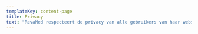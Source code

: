 ```yaml
---
templateKey: content-page
title: Privacy
text: "RevaMed respecteert de privacy van alle gebruikers van haar website en draagt er zorg voor dat persoonlijke informatie vertrouwelijk wordt behandeld. Wij gebruiken uw gegevens om uw aanvragen zo snel en eenvoudig mogelijk te laten verlopen. Voor al het overige zullen wij deze gegevens uitsluitend gebruiken na uw toestemming.\r\n\n\r**Uw gegevens**\r\\\n\rRevaMed zal uw persoonlijke gegevens niet aan derden verkopen en zal deze uitsluitend aan derden ter beschikking stellen die zijn betrokken bij het uitvoeren van uw bestelling. Onze werknemers en de door ons ingeschakelde derden zijn verplicht om de vertrouwelijkheid van uw gegevens te respecteren.\r\n\n**Uw privacy rechten**\r\\\nOnder de AVG (Algemene verordening gegevensbescherming ) heeft u het recht op inzage van uw persoonsgegevens, het recht om correctie of verwijdering van uw persoonsgegevens te vragen en het recht om gegevens over te (laten) dragen. Voor vragen over uw rechten kunt u contact met ons opnemen.\r\n\n\r**Cookies**\\\nCookies zijn kleine stukjes informatie die door uw browser worden opgeslagen op uw computer. RevaMed gebruikt cookies om u te herkennen bij een volgend bezoek en de website te personaliseren met voor u relevantie informatie en acties."
---
```


